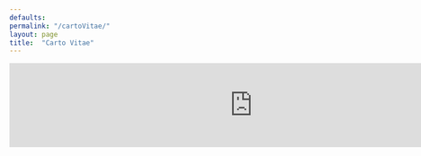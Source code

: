 ```yaml
---
defaults:
permalink: "/cartoVitae/"
layout: page
title:  "Carto Vitae"
---
```


<iframe style="position: absolute; width: 90%; border: none" src="http://notoncebut2x.github.io/CartoVitae/" onload="this.height=screen.height;"></iframe>
